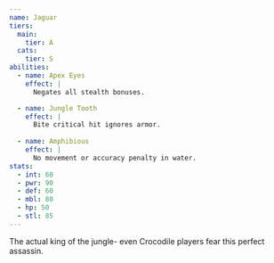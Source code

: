 ```yaml
---
name: Jaguar
tiers:
  main: 
    tier: A
  cats:
    tier: S
abilities:
  - name: Apex Eyes
    effect: |
      Negates all stealth bonuses.

  - name: Jungle Tooth
    effect: |
      Bite critical hit ignores armor.
      
  - name: Amphibious
    effect: |
      No movement or accuracy penalty in water.
stats:
  - int: 60
  - pwr: 90
  - def: 60
  - mbl: 80
  - hp: 50
  - stl: 85
---
```

The actual king of the jungle- even Crocodile players fear this perfect assassin.
